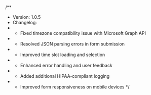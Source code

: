 /**
 * Version: 1.0.5
 * Changelog:
 * - Fixed timezone compatibility issue with Microsoft Graph API
 * - Resolved JSON parsing errors in form submission
 * - Improved time slot loading and selection
 * - Enhanced error handling and user feedback
 * - Added additional HIPAA-compliant logging
 * - Improved form responsiveness on mobile devices
 */
